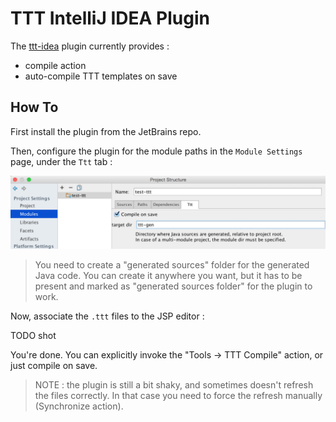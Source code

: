# TTT IntelliJ IDEA Plugin

The [ttt-idea](https://plugins.jetbrains.com/plugin/7880?pr=idea) plugin currently provides :
* compile action
* auto-compile TTT templates on save

## How To

First install the plugin from the JetBrains repo. 

Then, configure the plugin for the module paths in the `Module Settings` page, under the `Ttt` tab :

![shot 1](shots/ttt-tab.png "TTT tab")

> You need to create a "generated sources" folder for the generated Java code. You can create 
> it anywhere you want, but it has to be present and marked as "generated sources folder"
> for the plugin to work.

Now, associate the `.ttt` files to the JSP editor :

TODO shot

You're done. You can explicitly invoke the "Tools -> TTT Compile" action, or just compile
on save.

> NOTE : the plugin is still a bit shaky, and sometimes doesn't refresh the files correctly.
> In that case you need to force the refresh manually (Synchronize action).

